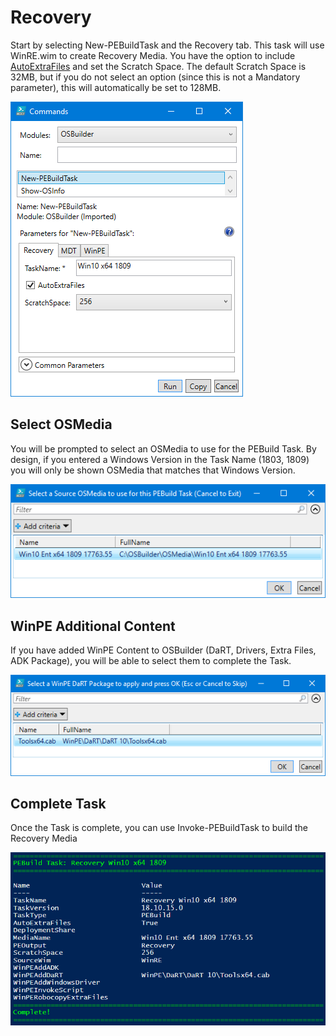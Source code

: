 # Recovery

Start by selecting New-PEBuildTask and the Recovery tab.  This task will use WinRE.wim to create Recovery Media.  You have the option to include [AutoExtraFiles](auto-extrafiles.md) and set the Scratch Space.  The default Scratch Space is 32MB, but if you do not select an option \(since this is not a Mandatory parameter\), this will automatically be set to 128MB.

![](../../../.gitbook/assets/2018-10-15_23-52-31.png)

## Select OSMedia

You will be prompted to select an OSMedia to use for the PEBuild Task.  By design, if you entered a Windows Version in the Task Name \(1803, 1809\) you will only be shown OSMedia that matches that Windows Version.

![](../../../.gitbook/assets/2018-10-15_23-53-59.png)

## WinPE Additional Content

If you have added WinPE Content to OSBuilder \(DaRT, Drivers, Extra Files, ADK Package\), you will be able to select them to complete the Task.

![](../../../.gitbook/assets/2018-10-15_23-54-30.png)

## Complete Task

Once the Task is complete, you can use Invoke-PEBuildTask to build the Recovery Media

![](../../../.gitbook/assets/2018-10-15_23-58-03.png)



